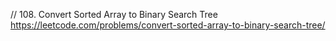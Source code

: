 // 108. Convert Sorted Array to Binary Search Tree  
https://leetcode.com/problems/convert-sorted-array-to-binary-search-tree/  